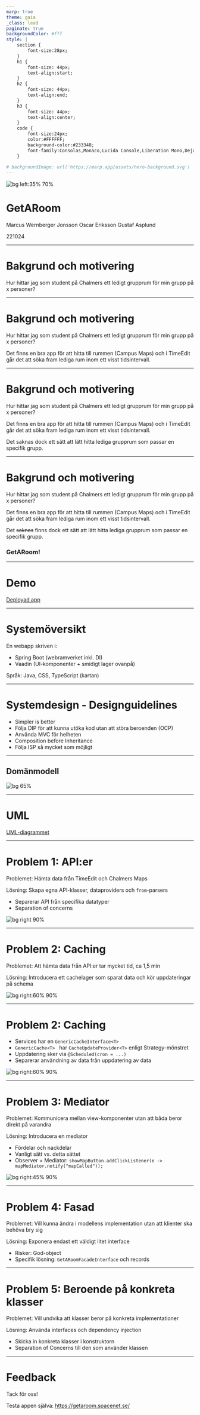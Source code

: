 ```yaml
---
marp: true
theme: gaia
_class: lead
paginate: true
backgroundColor: #fff
style: |
    section {
        font-size:28px;
    }
    h1 {
        font-size: 44px;
        text-align:start;
    }
    h2 {
        font-size: 44px;
        text-align:end;
    }
    h3 {
        font-size: 44px;
        text-align:center;
    }
    code {
        font-size:24px;
        color:#FFFFFF;
        background-color:#233348;
        font-family:Consolas,Monaco,Lucida Console,Liberation Mono,DejaVu Sans Mono,Bitstream Vera Sans Mono,Courier New;
    }
    
# backgroundImage: url('https://marp.app/assets/hero-background.svg')
---
```


![bg left:35% 70%](assets/frontv2.png)

# **GetARoom**

Marcus Wernberger Jonsson
Oscar Eriksson
Gustaf Asplund

221024

<!-- 
---

# Denna presenentation

1. Bakgrund ot motivering
2. Demo
3. Systemdesign
4. Exempel på designmönster
5. Frågor och feedback

---

# Bakgrund och motivering

---

# Demo

## https://getaroom.spacenet.se/

---

## Domänmodell 

![bg 65%](assets/Domain_model_221024.svg)

---

# UML

Öppnas separat..

--- 
-->

---

# Bakgrund och motivering

Hur hittar jag som student på Chalmers ett ledigt grupprum för min grupp på x personer?

---

# Bakgrund och motivering

Hur hittar jag som student på Chalmers ett ledigt grupprum för min grupp på x personer?

Det finns en bra app för att hitta till rummen (Campus Maps) och i TimeEdit går det att söka fram lediga rum inom ett visst tidsintervall. 


---

# Bakgrund och motivering

Hur hittar jag som student på Chalmers ett ledigt grupprum för min grupp på x personer?

Det finns en bra app för att hitta till rummen (Campus Maps) och i TimeEdit går det att söka fram lediga rum inom ett visst tidsintervall. 

Det saknas dock ett sätt att lätt hitta lediga grupprum som passar en specifik grupp. 

---

# Bakgrund och motivering

Hur hittar jag som student på Chalmers ett ledigt grupprum för min grupp på x personer?

Det finns en bra app för att hitta till rummen (Campus Maps) och i TimeEdit går det att söka fram lediga rum inom ett visst tidsintervall. 

Det ~~saknas~~ finns dock ett sätt att lätt hitta lediga grupprum som passar en specifik grupp. 

### GetARoom!

---

# Demo

[Deployad app](https://getaroom.spacenet.se/)

---

# Systemöversikt

En webapp skriven i:
- Spring Boot (webramverket inkl. DI)
- Vaadin (UI-komponenter + smidigt lager ovanpå)

Språk: Java, CSS, TypeScript (kartan)

---

# Systemdesign - Designguidelines

- Simpler is better
- Följa DIP för att kunna utöka kod utan att störa beroenden (OCP)
- Använda MVC för helheten
- Composition before Inheritance
- Följa ISP så mycket som möjligt

---

## Domänmodell 

![bg 65%](assets/Domain_model_221024.svg)

---

# UML
[UML-diagrammet](assets/UML_221024.svg)

---

# Problem 1: API:er

Problemet: Hämta data från TimeEdit och Chalmers Maps

Lösning: Skapa egna API-klasser, dataproviders och `from`-parsers

- Separerar API från specifika datatyper
- Separation of concerns

![bg right 90%](assets/webAPIs.svg)

---

# Problem 2: Caching

Problemet: Att hämta data från API:er tar mycket tid, ca 1,5 min

Lösning: Introducera ett cachelager som sparat data och kör uppdateringar på schema


![bg right:60% 90%](assets/cacheUMLv2.svg)

---

# Problem 2: Caching

- Services har en `GenericCacheInterface<T>`
- `GenericCache<T> ` har `CacheUpdateProvider<T>` enligt Strategy-mönstret
- Uppdatering sker via `@Scheduled(cron = ...)`
- Separerar användning av data från uppdatering av data

![bg right:60% 90%](assets/cacheUMLv2.svg)

---

# Problem 3: Mediator

Problemet: Kommunicera mellan view-komponenter utan att båda beror direkt på varandra

Lösning: Introducera en mediator

- Fördelar och nackdelar
- Vanligt sätt vs. detta sättet
- Observer + Mediator: `showMapButton.addClickListener(e -> mapMediator.notify("mapCalled"));`


![bg right:45% 90%](assets/mediatorPattern_UML_model.svg)

---

# Problem 4: Fasad

Problemet: Vill kunna ändra i modellens implementation utan att klienter ska behöva bry sig

Lösning: Exponera endast ett väldigt litet interface

- Risker: God-object
- Specifik lösning: `GetARoomFacadeInterface` och records

---

# Problem 5: Beroende på konkreta klasser

Problemet: Vill undvika att klasser beror på konkreta implementationer

Lösning: Använda interfaces och dependency injection

- Skicka in konkreta klasser i konstruktorn
- Separation of Concerns till den som använder klassen

---

# Feedback

Tack för oss!

Testa appen själva: https://getaroom.spacenet.se/

